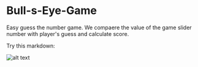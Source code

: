 # Bull-s-Eye-Game
Easy guess the number game. We compaere the value of the game slider number with player's guess and calculate score.

Try this markdown:

![alt text](BullsEye/Simulator%Medium.jpeg)
